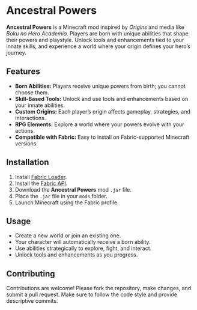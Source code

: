 # Ancestral Powers

**Ancestral Powers** is a Minecraft mod inspired by *Origins* and media like *Boku no Hero Academia*. Players are born with unique abilities that shape their powers and playstyle. Unlock tools and enhancements tied to your innate skills, and experience a world where your origin defines your hero’s journey.

## Features

- **Born Abilities:** Players receive unique powers from birth; you cannot choose them.
- **Skill-Based Tools:** Unlock and use tools and enhancements based on your innate abilities.
- **Custom Origins:** Each player’s origin affects gameplay, strategies, and interactions.
- **RPG Elements:** Explore a world where your powers evolve with your actions.
- **Compatible with Fabric:** Easy to install on Fabric-supported Minecraft versions.

## Installation

1. Install [Fabric Loader](https://fabricmc.net/use/).
2. Install the [Fabric API](https://www.curseforge.com/minecraft/mc-mods/fabric-api).
3. Download the **Ancestral Powers** mod `.jar` file.
4. Place the `.jar` file in your `mods` folder.
5. Launch Minecraft using the Fabric profile.

## Usage

- Create a new world or join an existing one.
- Your character will automatically receive a born ability.
- Use abilities strategically to explore, fight, and interact.
- Unlock tools and enhancements as you progress.

## Contributing

Contributions are welcome! Please fork the repository, make changes, and submit a pull request. Make sure to follow the code style and provide descriptive commits.

